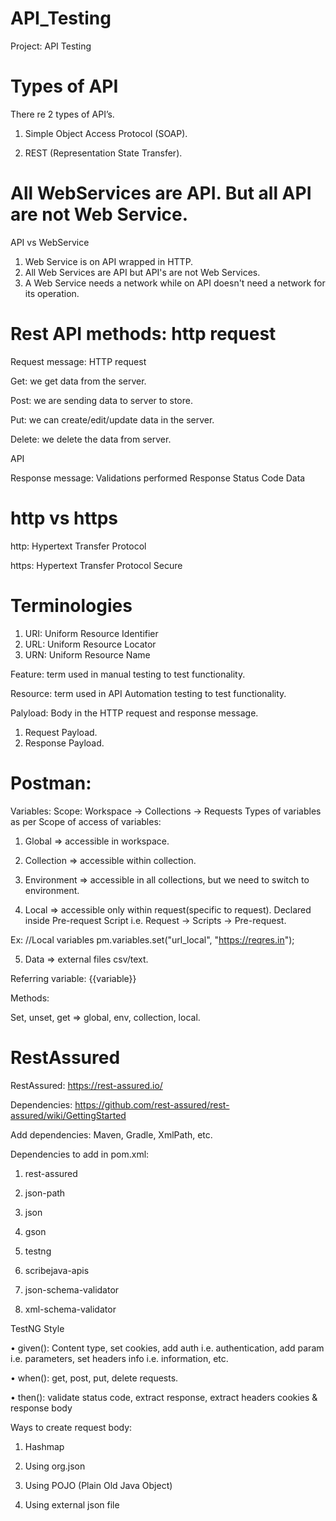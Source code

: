 # API_Testing
Project: API Testing

# Types of API
There re 2 types of API’s.

1)	Simple Object Access Protocol (SOAP).

2)	REST (Representation State Transfer).

# All WebServices are API. But all API are not Web Service.

API vs WebService
1) Web Service is on API wrapped in HTTP.
2) All Web Services are API but API's are not Web Services.
3) A Web Service needs a network while on API doesn't need a network for its operation.

# Rest API methods: http request

Request message: HTTP request

Get: we get data from the server.

Post: we are sending data to server to store.

Put: we can create/edit/update data in the server.

Delete: we delete the data from server.

API

Response message: Validations performed
Response Status Code
Data

# http vs https
http: Hypertext Transfer Protocol

https: Hypertext Transfer Protocol Secure

# Terminologies
1) URI: Uniform Resource Identifier
2) URL: Uniform Resource Locator
3) URN: Uniform Resource Name

Feature: term used in manual testing to test functionality.

Resource: term used in API Automation testing to test functionality.

Palyload: Body in the HTTP request and response message.
1) Request Payload.
2) Response Payload.

# Postman:
Variables:
Scope:
Workspace -> Collections -> Requests
 Types of variables as per Scope of access of variables:
1)	Global => accessible in workspace.

2)	Collection => accessible within collection.

3)	Environment => accessible in all collections, but we need to switch to environment.

4)	Local => accessible only within request(specific to request). Declared inside Pre-request Script i.e. Request -> Scripts -> Pre-request.

Ex: //Local variables
pm.variables.set("url_local", "https://reqres.in");

5)	Data => external files csv/text.

Referring variable: {{variable}}

Methods:

Set, unset, get => global, env, collection, local.

# RestAssured 

RestAssured: https://rest-assured.io/

Dependencies: https://github.com/rest-assured/rest-assured/wiki/GettingStarted

Add dependencies: Maven, Gradle, XmlPath, etc.

Dependencies to add in pom.xml:
1)	rest-assured

2)	json-path

3)	json

4)	gson

5)	testng

6)	scribejava-apis

7)	json-schema-validator

8)	xml-schema-validator

TestNG Style

• given(): Content type, set cookies, add auth i.e. authentication, add param i.e. parameters, set headers info i.e. information, etc.

• when(): get, post, put, delete requests.

• then(): validate status code, extract response, extract headers cookies & response body


Ways to create request body:
1)	Hashmap

2)	Using org.json

3)	Using POJO (Plain Old Java Object)

4)	Using external json file


